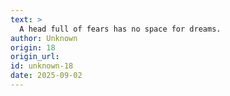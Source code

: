 ```yaml
---
text: >
  A head full of fears has no space for dreams.
author: Unknown
origin: 18
origin_url:
id: unknown-18
date: 2025-09-02 
---
```

